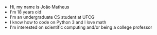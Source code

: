 - Hi, my name is João Matheus
- I'm 18 years old
- I'm an undergraduate CS student at UFCG
- I know how to code on Python 3 and I love math
- I'm interested on scientific computing and/or being a college professor

<!---
joaomatheusvillarim/joaomatheusvillarim is a ✨ special ✨ repository because its `README.md` (this file) appears on your GitHub profile.
You can click the Preview link to take a look at your changes.
--->
